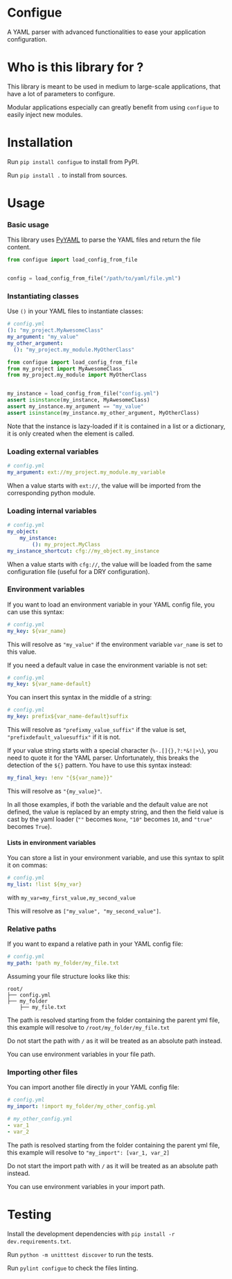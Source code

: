Configue
========

A YAML parser with advanced functionalities to ease your application configuration.

# Who is this library for ?
This library is meant to be used in medium to large-scale applications, that have a lot of parameters to configure. 

Modular applications especially can greatly benefit from using `configue` to easily inject new modules.

# Installation

Run `pip install configue` to install from PyPI.

Run `pip install .` to install from sources.

# Usage

### Basic usage
This library uses [PyYAML](https://github.com/yaml/pyyaml) to parse the YAML files and return the file content.

```python
from configue import load_config_from_file


config = load_config_from_file("/path/to/yaml/file.yml")
```

### Instantiating classes

Use `()` in your YAML files to instantiate classes:
```yaml
# config.yml
(): "my_project.MyAwesomeClass"
my_argument: "my_value"
my_other_argument:
  (): "my_project.my_module.MyOtherClass"
```

```python
from configue import load_config_from_file
from my_project import MyAwesomeClass
from my_project.my_module import MyOtherClass


my_instance = load_config_from_file("config.yml")
assert isinstance(my_instance, MyAwesomeClass)
assert my_instance.my_argument == "my_value"
assert isinstance(my_instance.my_other_argument, MyOtherClass)
```

Note that the instance is lazy-loaded if it is contained in a list or a dictionary, it is only created when the element
is called.

### Loading external variables

```yaml
# config.yml
my_argument: ext://my_project.my_module.my_variable
```

When a value starts with `ext://`, the value will be imported from the corresponding python module.


### Loading internal variables

```yaml
# config.yml
my_object:
    my_instance:
        (): my_project.MyClass
my_instance_shortcut: cfg://my_object.my_instance
```

When a value starts with `cfg://`, the value will be loaded from the same configuration file (useful for a DRY
configuration).

### Environment variables

If you want to load an environment variable in your YAML config file, you can use this syntax:
```yaml
# config.yml
my_key: ${var_name}
```
This will resolve as `"my_value"` if the environment variable `var_name` is set to this value.

If you need a default value in case the environment variable is not set:
```yaml
# config.yml
my_key: ${var_name-default}
```

You can insert this syntax in the middle of a string:
```yaml
# config.yml
my_key: prefix${var_name-default}suffix
```
This will resolve as `"prefixmy_value_suffix"` if the value is set, `"prefixdefault_valuesuffix"` if it is not.

If your value string starts with a special character (`%-.[]{},?:*&!|>\`), you need to quote it for the YAML parser.
Unfortunately, this breaks the detection of the `${}` pattern. You have to use this syntax instead:
```yaml
my_final_key: !env "{${var_name}}"
```
This will resolve as `"{my_value}"`.

In all those examples, if both the variable and the default value are not defined, the value is replaced by an empty
string, and then the field value is cast by the yaml loader (`""` becomes `None`, `"10"` becomes `10`, and `"true"`
becomes `True`).

#### Lists in environment variables
You can store a list in your environment variable, and use this syntax to split it on commas:
```yaml
# config.yml
my_list: !list ${my_var}
```
with `my_var=my_first_value,my_second_value`

This will resolve as `["my_value", "my_second_value"]`.


### Relative paths

If you want to expand a relative path in your YAML config file:

````yaml
# config.yml
my_path: !path my_folder/my_file.txt  
````
Assuming your file structure looks like this:
```
root/
├── config.yml
├── my_folder
    ├── my_file.txt
```

The path is resolved starting from the folder containing the parent yml file, this example will resolve to
`/root/my_folder/my_file.txt`

Do not start the path with `/` as it will be treated as an absolute path instead.

You can use environment variables in your file path.

### Importing other files

You can import another file directly in your YAML config file:

````yaml
# config.yml
my_import: !import my_folder/my_other_config.yml
````

```yaml
# my_other_config.yml
- var_1
- var_2
```

The path is resolved starting from the folder containing the parent yml file, this example will resolve to
`"my_import": [var_1, var_2]`

Do not start the import path with `/` as it will be treated as an absolute path instead.

You can use environment variables in your import path.

# Testing

Install the development dependencies with `pip install -r dev.requirements.txt`.

Run `python -m unitttest discover` to run the tests.

Run `pylint configue` to check the files linting.
